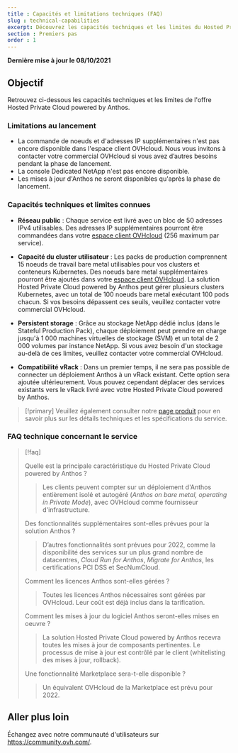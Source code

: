 ```yaml
---
title : Capacités et limitations techniques (FAQ)
slug : technical-capabilities
excerpt: Découvrez les capacités techniques et les limites du Hosted Private Cloud powered by Anthos
section : Premiers pas
order : 1
---
```


**Dernière mise à jour le 08/10/2021**

## Objectif

Retrouvez ci-dessous les capacités techniques et les limites de l'offre Hosted Private Cloud powered by Anthos.

### Limitations au lancement

- La commande de noeuds et d'adresses IP supplémentaires n'est pas encore disponible dans l'espace client OVHcloud. Nous vous invitons à contacter votre commercial OVHcloud si vous avez d’autres besoins pendant la phase de lancement.
- La console Dedicated NetApp n'est pas encore disponible.
- Les mises à jour d'Anthos ne seront disponibles qu'après la phase de lancement.

### Capacités techniques et limites connues

- **Réseau public** : Chaque service est livré avec un bloc de 50 adresses IPv4 utilisables. Des adresses IP supplémentaires pourront être commandées dans votre [espace client OVHcloud](https://ca.ovh.com/auth/?action=gotomanager&from=https://www.ovh.com/ca/fr/&ovhSubsidiary=qc) (256 maximum par service).

- **Capacité du cluster utilisateur** : Les packs de production comprennent 15 noeuds de travail bare metal utilisables pour vos clusters et conteneurs Kubernetes. Des noeuds bare metal supplémentaires pourront être ajoutés dans votre [espace client OVHcloud](https://ca.ovh.com/auth/?action=gotomanager&from=https://www.ovh.com/ca/fr/&ovhSubsidiary=qc). La solution Hosted Private Cloud powered by Anthos peut gérer plusieurs clusters Kubernetes, avec un total de 100 noeuds bare metal exécutant 100 pods chacun. Si vos besoins dépassent ces seuils, veuillez contacter votre commercial OVHcloud.

- **Persistent storage** : Grâce au stockage NetApp dédié inclus (dans le Stateful Production Pack), chaque déploiement peut prendre en charge jusqu'à 1 000 machines virtuelles de stockage (SVM) et un total de 2 000 volumes par instance NetApp. Si vous avez besoin d'un stockage au-delà de ces limites, veuillez contacter votre commercial OVHcloud.

- **Compatibilité vRack** : Dans un premier temps, il ne sera pas possible de connecter un déploiement Anthos à un vRack existant. Cette option sera ajoutée ultérieurement. Vous pouvez cependant déplacer des services existants vers le vRack livré avec votre Hosted Private Cloud powered by Anthos.

> [!primary]
> Veuillez également consulter notre [page produit](https://www.ovhcloud.com/fr-ca/hosted-private-cloud/anthos/) pour en savoir plus sur les détails techniques et les spécifications du service.
>

### FAQ technique concernant le service

> [!faq]
>
> Quelle est la principale caractéristique du Hosted Private Cloud powered by Anthos ?
>> Les clients peuvent compter sur un déploiement d'Anthos entièrement isolé et autogéré (*Anthos on bare metal, operating in Private Mode*), avec OVHcloud comme fournisseur d'infrastructure.
>
> Des fonctionnalités supplémentaires sont-elles prévues pour la solution Anthos ?
>> D’autres fonctionnalités sont prévues pour 2022, comme la disponibilité des services sur un plus grand nombre de datacentres, *Cloud Run for Anthos*, *Migrate for Anthos*, les certifications PCI DSS et SecNumCloud.
>
> Comment les licences Anthos sont-elles gérées ?
>> Toutes les licences Anthos nécessaires sont gérées par OVHcloud. Leur coût est déjà inclus dans la tarification.
>
> Comment les mises à jour du logiciel Anthos seront-elles mises en oeuvre ?
>> La solution Hosted Private Cloud powered by Anthos recevra toutes les mises à jour de composants pertinentes. Le processus de mise à jour est contrôlé par le client (whitelisting des mises à jour, rollback).
>
> Une fonctionnalité Marketplace sera-t-elle disponible ?
>> Un équivalent OVHcloud de la Marketplace est prévu pour 2022.

## Aller plus loin

Échangez avec notre communauté d'utilisateurs sur <https://community.ovh.com/>.
